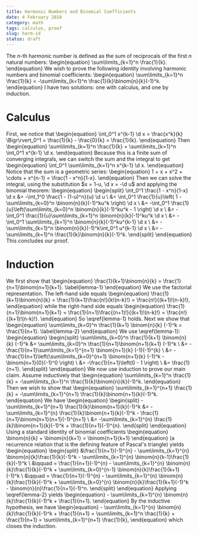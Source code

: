 ```yaml
---
title: Harmonic Numbers and Binomial Coefficients
date: 4 February 2018
category: math
tags: calculus, proof
slug: harm-id
status: draft
---
```


The $n$-th harmonic number is defined as the sum of reciprocals of the first $n$ natural numbers:
\begin{equation}
	\sum\limits_{k=1}^n \frac{1}{k}.
\end{equation}
We wish to prove the following identity involving harmonic numbers and binomial coefficients:
\begin{equation}
	\sum\limits_{k=1}^n \frac{1}{k} = -\sum\limits_{k=1}^n \frac{1}{k}\binom{n}{k}(-1)^k.
\end{equation}
I have two solutions: one with calculus, and one by induction.

# Calculus
First, we notice that
\begin{equation}
	\int_0^1 x^{k-1} \d x = \frac{x^k}{k} \Bigr\rvert_0^1 = \frac{1}{k} - \frac{0}{k} = \frac{1}{k}.
\end{equation}
Then
\begin{equation}
	\sum\limits_{k=1}^n \frac{1}{k} = \sum\limits_{k=1}^n \int_0^1 x^{k-1} \d x.
\end{equation}
Because this is a finite sum of converging integrals, we can switch the sum and the integral to get
\begin{equation}
	\int_0^1 \sum\limits_{k=1}^n x^{k-1} \d x.
\end{equation}
Notice that the sum is a geometric series:
\begin{equation}
	1 + x + x^2 + \cdots + x^{n-1} = \frac{1 - x^n}{1-x}.
\end{equation}
Then we can solve the integral, using the substitution $x = 1-u, \d x = -\d u$ and applying the binomial theorem:
\begin{equation}
	\begin{split}
		\int_0^1 \frac{1 - x^n}{1-x} \d x &= -\int_1^0 \frac{1 - (1-u)^n}{u} \d u \\
		&= \int_0^1 \frac{1}{u}\left( 1 - \sum\limits_{k=0}^n \binom{n}{k}(-1)^ku^k \right) \d x \\
		&= -\int_0^1 \frac{1}{u}\left(\sum\limits_{k=0}^n \binom{n}{k}(-1)^ku^k - 1 \right) \d x \\
		&= -\int_0^1 \frac{1}{u}\sum\limits_{k=1}^n \binom{n}{k}(-1)^ku^k \d x \\
		&= -\int_0^1 \sum\limits_{k=1}^n \binom{n}{k}(-1)^ku^{k-1} \d x \\
		&= -\sum\limits_{k=1}^n \binom{n}{k}(-1)^k\int_0^1 u^{k-1} \d x \\
		&= -\sum\limits_{k=1}^n \frac{1}{k}\binom{n}{k}(-1)^k.
	\end{split}
\end{equation}
This concludes our proof.

# Induction
We first show that
\begin{equation}
	\frac{1}{k+1}\binom{n}{k} = \frac{1}{n+1}\binom{n+1}{k+1}.
	\label{lemma-1}
\end{equation}
We use the factorial representation.
The left-hand side equals
\begin{equation}
	\frac{1}{k+1}\binom{n}{k} = \frac{1}{k+1}\frac{n!}{k!(n-k)!} = \frac{n!}{(k+1)!(n-k)!},
\end{equation}
while the right-hand side equals
\begin{equation}
	\frac{1}{n+1}\binom{n+1}{k+1} = \frac{1}{n+1}\frac{(n+1)!}{(k+1)!(n-k)!} = \frac{n!}{(k+1)!(n-k)!}.
\end{equation}
So \eqref{lemma-1} holds.
Next we show that
\begin{equation}
	\sum\limits_{k=0}^n \frac{1}{k+1} \binom{n}{k} (-1)^k = \frac{1}{n+1}.
	\label{lemma-2}
\end{equation}
We use \eqref{lemma-1}:
\begin{equation}
	\begin{split}
		\sum\limits_{k=0}^n \frac{1}{k+1}  \binom{n}{k} (-1)^k &= \sum\limits_{k=0}^n \frac{1}{n+1}\binom{n+1}{k+1} (-1)^k \\
		&= -\frac{1}{n+1}\sum\limits_{k=1}^{n+1} \binom{n+1}{k} (-1)(-1)^{k} \\
		&= -\frac{1}{n+1}\left(\sum\limits_{k=0}^{n+1} \binom{n+1}{k} (-1)^k - \binom{n+1}{0}(-1)^0 \right) \\
		&= -\frac{1}{n+1}\left(0 - 1 \right) \\
		&= \frac{1}{n+1}.
	\end{split}
\end{equation}
We now use induction to prove our main claim.
Assume inductively that
\begin{equation}
	\sum\limits_{k=1}^n \frac{1}{k} = -\sum\limits_{k=1}^n \frac{1}{k}\binom{n}{k}(-1)^k.
\end{equation}
Then we wish to show that
\begin{equation}
	\sum\limits_{k=1}^{n+1} \frac{1}{k} = -\sum\limits_{k=1}^{n+1} \frac{1}{k}\binom{n+1}{k}(-1)^k.
\end{equation}
We have
\begin{equation}
	\begin{split}
		-\sum\limits_{k=1}^{n+1} \frac{1}{k}\binom{n+1}{k}(-1)^k &= -\sum\limits_{k=1}^{n} \frac{1}{k}\binom{n+1}{k}(-1)^k - \frac{1}{n+1}\binom{n+1}{n+1}(-1)^{n+1} \\
		&= -\sum\limits_{k=1}^{n} \frac{1}{k}\binom{n+1}{k}(-1)^k + \frac{1}{n+1}(-1)^{n}.
	\end{split}
\end{equation}
Using a standard identity of binomial coefficients
\begin{equation}
	\binom{n}{k} + \binom{n}{k+1} = \binom{n+1}{k+1}
\end{equation}
(a recurrence relation that is the defining feature of Pascal's triangle) yields
\begin{equation}
	\begin{split}
		&\frac{1}{n+1}(-1)^{n} - \sum\limits_{k=1}^{n} \binom{n}{k}\frac{1}{k}(-1)^k - \sum\limits_{k=1}^{n} \binom{n}{k-1}\frac{1}{k}(-1)^k \\
		&\qquad = \frac{1}{n+1}(-1)^{n} - \sum\limits_{k=1}^{n} \binom{n}{k}\frac{1}{k}(-1)^k + \sum\limits_{k=0}^{n-1} \binom{n}{k}\frac{1}{k+1}(-1)^k \\
		&\qquad = \frac{1}{n+1}(-1)^{n} - \sum\limits_{k=1}^{n} \binom{n}{k}\frac{1}{k}(-1)^k + \sum\limits_{k=0}^{n} \binom{n}{k}\frac{1}{k+1}(-1)^k - \binom{n}{n}\frac{1}{n+1}(-1)^n.
	\end{split}
\end{equation}
Applying \eqref{lemma-2} yields
\begin{equation}
	- \sum\limits_{k=1}^{n} \binom{n}{k}\frac{1}{k}(-1)^k + \frac{1}{n+1}.
\end{equation}
By the inductive hypothesis, we have
\begin{equation}
	- \sum\limits_{k=1}^{n} \binom{n}{k}\frac{1}{k}(-1)^k + \frac{1}{n+1} = \sum\limits_{k=1}^n \frac{1}{k} + \frac{1}{n+1} = \sum\limits_{k=1}^{n+1} \frac{1}{k},
\end{equation}
which closes the induction.